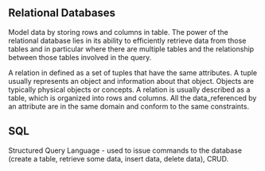 ## Relational Databases

Model data by storing rows and columns in table. The power of the relational database lies in its ability to efficiently retrieve data from those tables and in particular where there are multiple tables and the relationship between those tables involved in the query.

 A relation in defined as a set of tuples that have the same attributes. A tuple usually represents an object and information about that object. Objects are typically physical objects or concepts. A relation is usually described as a table, which is organized into rows and columns. All the data_referenced by an attribute are in the same domain and conform to the same constraints.

 ## SQL

 Structured Query Language - used to issue commands to the database (create a table, retrieve some data, insert data, delete data), CRUD.
